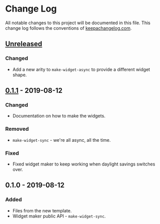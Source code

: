 # Change Log
All notable changes to this project will be documented in this file. This change log follows the conventions of [keepachangelog.com](http://keepachangelog.com/).

## [Unreleased]
### Changed
- Add a new arity to `make-widget-async` to provide a different widget shape.

## [0.1.1] - 2019-08-12
### Changed
- Documentation on how to make the widgets.

### Removed
- `make-widget-sync` - we're all async, all the time.

### Fixed
- Fixed widget maker to keep working when daylight savings switches over.

## 0.1.0 - 2019-08-12
### Added
- Files from the new template.
- Widget maker public API - `make-widget-sync`.

[Unreleased]: https://github.com/your-name/programming-clojure/compare/0.1.1...HEAD
[0.1.1]: https://github.com/your-name/programming-clojure/compare/0.1.0...0.1.1
